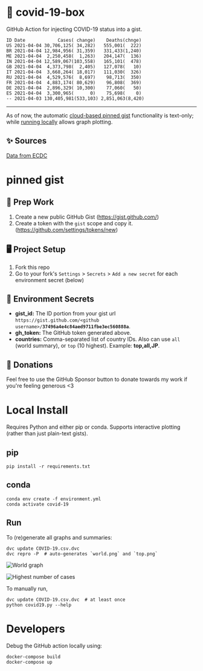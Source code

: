 # 🏥 covid-19-box

GitHub Action for injecting COVID-19 status into a gist.

```
ID Date            Cases( change)    Deaths(chnge)
US 2021-04-04 30,706,125( 34,282)   555,001(  222)
BR 2021-04-04 12,984,956( 31,359)   331,433(1,240)
ME 2021-04-04  2,250,458(  1,263)   204,147(  136)
IN 2021-04-04 12,589,067(103,558)   165,101(  478)
GB 2021-04-04  4,373,798(  2,405)   127,078(   10)
IT 2021-04-04  3,668,264( 18,017)   111,030(  326)
RU 2021-04-04  4,529,576(  8,697)    98,713(  350)
FR 2021-04-04  4,883,174( 80,629)    96,808(  369)
DE 2021-04-04  2,896,329( 10,300)    77,060(   50)
ES 2021-04-04  3,300,965(      0)    75,698(    0)
-- 2021-04-03 130,405,981(533,103) 2,851,063(8,420)
```

---

As of now, the automatic [cloud-based pinned gist](#pinned-gist) functionality is text-only;
while [running locally](#local-install) allows graph plotting.

## ✨ Sources

[Data from ECDC](https://www.ecdc.europa.eu/en/publications-data/download-todays-data-geographic-distribution-covid-19-cases-worldwide)

# pinned gist

## 🎒 Prep Work
1. Create a new public GitHub Gist (https://gist.github.com/)
1. Create a token with the `gist` scope and copy it. (https://github.com/settings/tokens/new)

## 🖥 Project Setup
1. Fork this repo
1. Go to your fork's `Settings` > `Secrets` > `Add a new secret` for each environment secret (below)

## 🤫 Environment Secrets
- **gist_id:** The ID portion from your gist url `https://gist.github.com/<github username>/`**`37496a4e4c84aed9711fbe3ec560888a`**.
- **gh_token:** The GitHub token generated above.
- **countries:** Comma-separated list of country IDs. Also can use `all` (world summary), or `top` (10 highest). Example: **top,all,JP**.

## 💸 Donations

Feel free to use the GitHub Sponsor button to donate towards my work if you're feeling generous <3

# Local Install

Requires Python and either pip or conda. Supports interactive plotting (rather than just plain-text gists).

## pip

```
pip install -r requirements.txt
```

## conda

```
conda env create -f environment.yml
conda activate covid-19
```

## Run

To (re)generate all graphs and summaries:

```
dvc update COVID-19.csv.dvc
dvc repro -P  # auto-generates `world.png` and `top.png`
```

![World graph](world.png)

![Highest number of cases](top.png)

To manually run,

```
dvc update COVID-19.csv.dvc  # at least once
python covid19.py --help
```

# Developers

Debug the GitHub action locally using:

```
docker-compose build
docker-compose up
```
